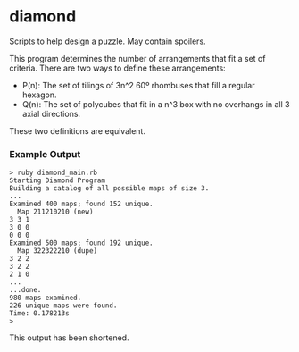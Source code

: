 # diamond
Scripts to help design a puzzle. May contain spoilers.

This program determines the number of arrangements that fit a set of criteria. There are two ways to define these arrangements:
 
- P(n): The set of tilings of 3n^2 60º rhombuses that fill a regular hexagon.
- Q(n): The set of polycubes that fit in a n^3 box with no overhangs in all 3 axial directions.

These two definitions are equivalent.

### Example Output
```
> ruby diamond_main.rb 
Starting Diamond Program
Building a catalog of all possible maps of size 3.
...
Examined 400 maps; found 152 unique.
  Map 211210210 (new)
3 3 1
3 0 0
0 0 0
Examined 500 maps; found 192 unique.
  Map 322322210 (dupe)
3 2 2
3 2 2
2 1 0
...
...done.
980 maps examined.
226 unique maps were found.
Time: 0.178213s
> 
```
This output has been shortened.